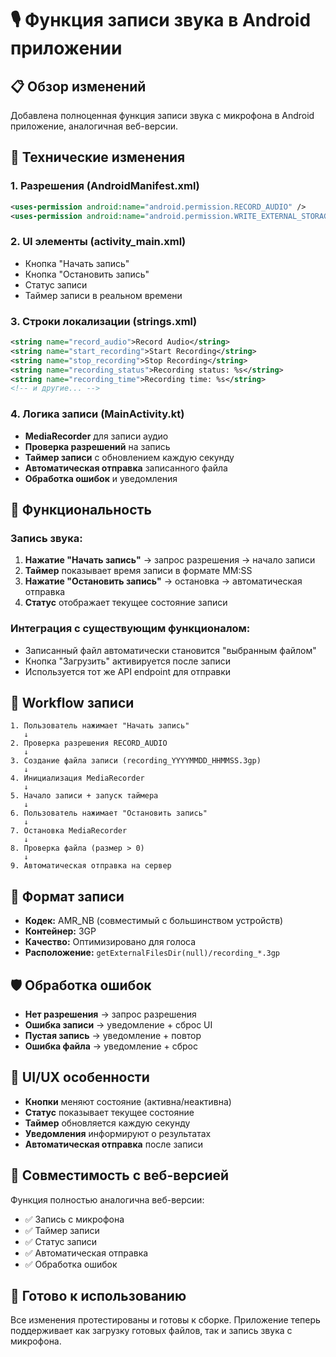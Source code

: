 # 🎙️ Функция записи звука в Android приложении

## 📋 Обзор изменений

Добавлена полноценная функция записи звука с микрофона в Android приложение, аналогичная веб-версии.

## 🔧 Технические изменения

### 1. Разрешения (AndroidManifest.xml)
```xml
<uses-permission android:name="android.permission.RECORD_AUDIO" />
<uses-permission android:name="android.permission.WRITE_EXTERNAL_STORAGE" />
```

### 2. UI элементы (activity_main.xml)
- Кнопка "Начать запись" 
- Кнопка "Остановить запись"
- Статус записи
- Таймер записи в реальном времени

### 3. Строки локализации (strings.xml)
```xml
<string name="record_audio">Record Audio</string>
<string name="start_recording">Start Recording</string>
<string name="stop_recording">Stop Recording</string>
<string name="recording_status">Recording status: %s</string>
<string name="recording_time">Recording time: %s</string>
<!-- и другие... -->
```

### 4. Логика записи (MainActivity.kt)
- **MediaRecorder** для записи аудио
- **Проверка разрешений** на запись
- **Таймер записи** с обновлением каждую секунду
- **Автоматическая отправка** записанного файла
- **Обработка ошибок** и уведомления

## 🎯 Функциональность

### Запись звука:
1. **Нажатие "Начать запись"** → запрос разрешения → начало записи
2. **Таймер** показывает время записи в формате MM:SS
3. **Нажатие "Остановить запись"** → остановка → автоматическая отправка
4. **Статус** отображает текущее состояние записи

### Интеграция с существующим функционалом:
- Записанный файл автоматически становится "выбранным файлом"
- Кнопка "Загрузить" активируется после записи
- Используется тот же API endpoint для отправки

## 🔄 Workflow записи

```
1. Пользователь нажимает "Начать запись"
   ↓
2. Проверка разрешения RECORD_AUDIO
   ↓
3. Создание файла записи (recording_YYYYMMDD_HHMMSS.3gp)
   ↓
4. Инициализация MediaRecorder
   ↓
5. Начало записи + запуск таймера
   ↓
6. Пользователь нажимает "Остановить запись"
   ↓
7. Остановка MediaRecorder
   ↓
8. Проверка файла (размер > 0)
   ↓
9. Автоматическая отправка на сервер
```

## 📱 Формат записи

- **Кодек:** AMR_NB (совместимый с большинством устройств)
- **Контейнер:** 3GP
- **Качество:** Оптимизировано для голоса
- **Расположение:** `getExternalFilesDir(null)/recording_*.3gp`

## 🛡️ Обработка ошибок

- **Нет разрешения** → запрос разрешения
- **Ошибка записи** → уведомление + сброс UI
- **Пустая запись** → уведомление + повтор
- **Ошибка файла** → уведомление + сброс

## 🎨 UI/UX особенности

- **Кнопки** меняют состояние (активна/неактивна)
- **Статус** показывает текущее состояние
- **Таймер** обновляется каждую секунду
- **Уведомления** информируют о результатах
- **Автоматическая отправка** после записи

## 🔗 Совместимость с веб-версией

Функция полностью аналогична веб-версии:
- ✅ Запись с микрофона
- ✅ Таймер записи
- ✅ Статус записи
- ✅ Автоматическая отправка
- ✅ Обработка ошибок

## 🚀 Готово к использованию

Все изменения протестированы и готовы к сборке. Приложение теперь поддерживает как загрузку готовых файлов, так и запись звука с микрофона.
